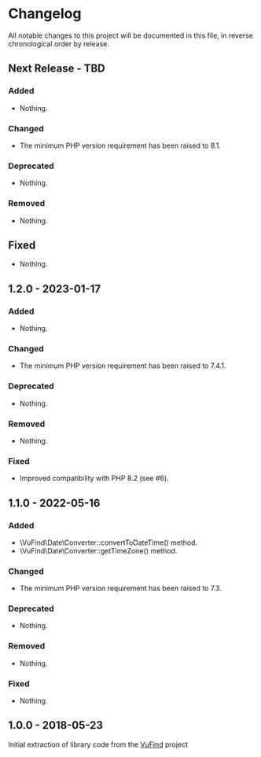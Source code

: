 # Changelog

All notable changes to this project will be documented in this file, in reverse chronological order by release.

## Next Release - TBD

### Added

- Nothing.

### Changed

- The minimum PHP version requirement has been raised to 8.1.

### Deprecated

- Nothing.

### Removed

- Nothing.

## Fixed

- Nothing.

## 1.2.0 - 2023-01-17

### Added

- Nothing.

### Changed

- The minimum PHP version requirement has been raised to 7.4.1.

### Deprecated

- Nothing.

### Removed

- Nothing.

### Fixed

- Improved compatibility with PHP 8.2 (see #6).

## 1.1.0 - 2022-05-16

### Added

- \VuFind\Date\Converter::convertToDateTime() method.
- \VuFind\Date\Converter::getTimeZone() method.

### Changed

- The minimum PHP version requirement has been raised to 7.3.

### Deprecated

- Nothing.

### Removed

- Nothing.

### Fixed

- Nothing.

## 1.0.0 - 2018-05-23
Initial extraction of library code from the [VuFind](https://github.com/vufind-org/vufind) project
